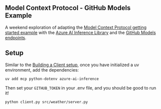## Model Context Protocol - GitHub Models Example

A weekend exploration of adapting the [Model Context Protocol getting started example](https://modelcontextprotocol.io/quickstart) with the [Azure AI Inference Library](https://learn.microsoft.com/en-us/python/api/overview/azure/ai-inference-readme?view=azure-python-preview) and the [GitHub Models endpoints](https://github.com/marketplace/models). 

## Setup

Similar to the [Building a Client setup](https://modelcontextprotocol.io/tutorials/building-a-client), once you have initialized a uv environment, add the dependencies:

```
uv add mcp python-dotenv azure-ai-inference
```

Then set your `GITHUB_TOKEN` in your .env file, and you should be good to run it!

```
python client.py src/weather/server.py
```
